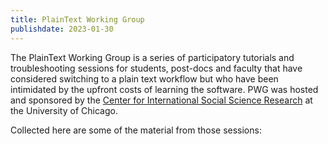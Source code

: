 ```yaml
---
title: PlainText Working Group
publishdate: 2023-01-30
---
```


The PlainText Working Group is a series of participatory tutorials and troubleshooting sessions for students, post-docs and faculty that have considered switching to a plain text workflow but who have been intimidated by the upfront costs of learning the software. PWG was hosted and sponsored by the [Center for International Social Science Research](https://cissr.uchicago.edu/) at the University of Chicago.

Collected here are some of the material from those sessions: